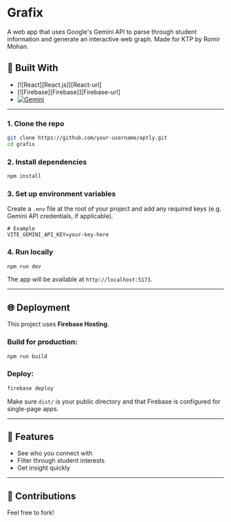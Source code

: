 # Grafix 
A web app that uses Google's Gemini API to parse through student information and generate an interactive web graph. Made for KTP by Romir Mohan.

## 🚧 Built With

* [![React][React.js]][React-url]
* [![Firebase][Firebase]][Firebase-url]
* [![Gemini][Gemini]][Gemini-url]

<!-- Gemini -->
[Gemini]: https://img.shields.io/badge/Gemini%20API-4285F4?style=for-the-badge&logo=google&logoColor=white
[Gemini-url]: https://ai.google.dev/

---

### 1. Clone the repo

```bash
git clone https://github.com/your-username/aptly.git
cd grafix
```

### 2. Install dependencies

```bash
npm install
```

### 3. Set up environment variables

Create a `.env` file at the root of your project and add any required keys (e.g. Gemini API credentials, if applicable).

```env
# Example
VITE_GEMINI_API_KEY=your-key-here
```

### 4. Run locally

```bash
npm run dev
```

The app will be available at `http://localhost:5173`.

---

## 🌐 Deployment

This project uses **Firebase Hosting**.

### Build for production:

```bash
npm run build
```

### Deploy:

```bash
firebase deploy
```

Make sure `dist/` is your public directory and that Firebase is configured for single-page apps.

---

## 📸 Features
- See who you connect with
- Filter through student interests
- Get insight quickly

---

## 🤝 Contributions
Feel free to fork!
